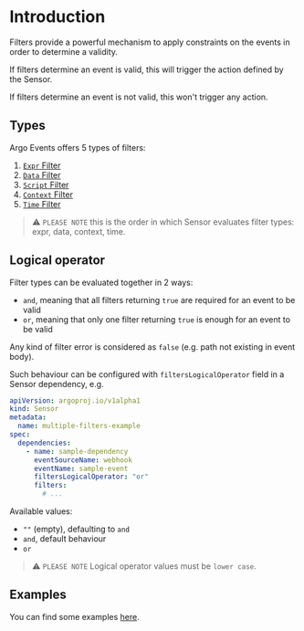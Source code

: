# Introduction

Filters provide a powerful mechanism to apply constraints on the events in order to determine a validity.

If filters determine an event is valid, this will trigger the action defined by the Sensor.

If filters determine an event is not valid, this won't trigger any action.

## Types

Argo Events offers 5 types of filters:

1. [`Expr` Filter](expr.md)
1. [`Data` Filter](data.md)
1. [`Script` Filter](script.md)
1. [`Context` Filter](ctx.md)
1. [`Time` Filter](time.md)

> ⚠️ `PLEASE NOTE` this is the order in which Sensor evaluates filter types: expr, data, context, time.

## Logical operator

Filter types can be evaluated together in 2 ways:

- `and`, meaning that all filters returning `true` are required for an event to be valid
- `or`, meaning that only one filter returning `true` is enough for an event to be valid

Any kind of filter error is considered as `false` (e.g. path not existing in event body).

Such behaviour can be configured with `filtersLogicalOperator` field in a Sensor dependency, e.g.

```yaml
apiVersion: argoproj.io/v1alpha1
kind: Sensor
metadata:
  name: multiple-filters-example
spec:
  dependencies:
    - name: sample-dependency
      eventSourceName: webhook
      eventName: sample-event
      filtersLogicalOperator: "or"
      filters:
        # ...
```

Available values:

- `""` (empty), defaulting to `and`
- `and`, default behaviour
- `or`

> ⚠️ `PLEASE NOTE` Logical operator values must be `lower case`.

## Examples

You can find some examples [here](https://github.com/nholuongut/argo-events/tree/main/examples/sensors).
